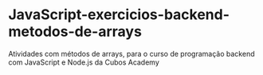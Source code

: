 # JavaScript-exercicios-backend-metodos-de-arrays
Atividades com métodos de arrays, para o curso de programação backend com JavaScript e Node.js da Cubos Academy
